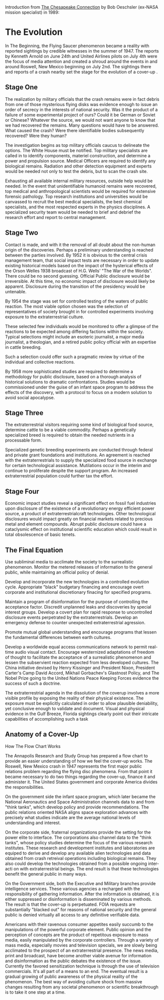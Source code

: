Introduction from [The Chesapeake Connection](http://files.afu.se/Downloads/Books/Digitized_by_AFU/Quest_Publications/Oechsler,%20Bob%20-%20The%20Chesapeake%20Connection%20-%20Part%201%20of%202.pdf#page=35) by Bob Oeschsler (ex-NASA mission specialist) in 1989:

# The Evolution

In The Beginning, the Flying Saucer phenomenon became a
reality with reported sightings by credible witnesses in the summer of 1947. 
The reports by Kenneth Arnold on June 24th and United Airlines pilots on July 4th were the focus of media
attention and created a shroud around the events in and around
Roswell, New Mexico beginning on July 2nd. The sightings there
and reports of a crash nearby set the stage for the evolution of a cover-up .

## Stage One

The realization by military officials that the crash remains
were in fact debris from one of those mysterious flying disks was
evidence enough to issue an order of secrecy in the interests of
national security. Was it the product of a failure of some
experimental project of ours? Could it be German or Soviet or
Chinese? Whatever the source, we would not want anyone to know
that we had recovered the remains. Many questions would have to
be answered. What caused the crash? Were there identifiable
bodies subsequently recovered? Were they human? 

The investigation begins as top military officials caucus to
delineate the options. The White House must be notified. Top
military specialists are called in to identify components,
materiel construction, and determine a power and propulsion
source. Medical Officers are required to identify any biological
remains. Radiation and other detection equipment and experts
would be needed not only to test the debris, but to scan the
crash site. 

Exhausting all available internal military resources,
outside help would be needed. In the event that unidentifiable
humanoid remains were recovered, top medical and anthropological
scientists would be required for extensive forensic pathology.
Top research institutions and universities would be canvassed to
recruit the best medical specialists, the best chemical
specialists, and the most respected experts in the physics
disciplines. A specialized security team would be needed to
brief and debrief the research effort and report to central
management.

## Stage Two

Contact is made, and with it the removal of all doubt about
the non-human origin of the discoveries. Perhaps a preliminary
understanding is reached between the parties involved.
By 1952 it is obvious to the central crisis management team,
that social impact tests are necessary in order to update
existing historical models based on the impact of the hysterical
effects of the Orson Welles 1938 broadcast of H.G. Wells' "The
War of the Worlds". There could be no second guessing. Official
Public disclosure would be irreversible. At this time, no
economic impact of disclosure would likely be apparent.
Disclosure during the transition of the presidency would be
untenable.

By 1954 the stage was set for controlled testing of the
waters of public reaction. The most viable option chosen was the
selection of representatives of society brought in for controlled
experiments involving exposure to the extraterrestrial culture. 

These selected few individuals would be monitored to offer a
glimpse of the reactions to be expected among differing factions
within the society. Typical selections might include an esoteric
journalist, a major media journalist, a theologian, and a retired
public policy official with an expertise in cattle breeding.

Such a selection could offer such a pragmatic review by virtue of
the individual and collective reactions.

By 1958 more sophisticated studies are required to determine
a methodology for public disclosure, based on a thorough analysis
of historical solutions to dramatic confrontations. Studies
would be commissioned under the guise of an infant space program
to address the effects of the discovery, with a protocol to focus
on a modern solution to avoid social apocalypse. 

## Stage Three

The extraterrestrial visitors requiring some kind of
biological food source, determine cattle to be a viable
commodity. Perhaps a genetically specialized breed is required
to obtain the needed nutrients in a processable form.

Specialized genetic breeding experiments are conducted through
federal and private grant foundations and institutions. An
agreement is reached with the extraterrestrials to supply the
specialized food source in exchange for certain technological
assistance. Mutilations occur in the interim and continue to
proliferate despite the support program. An increased
extraterrestrial population could further tax the effort. 

## Stage Four

Economic impact studies reveal a significant effect on
fossil fuel industries upon disclosure of the existence of a
revolutionary energy efficient power source, a product of
extraterrestrialcraft technologies. Other technological
disclosures would impact greatly on financial markets related to
precious metal and element compounds. Abrupt public disclosure
could have a cataclysmic effect on institutional scientific
education which could result in total obsolescence of basic
tenets.

## The Final Equation

Use subliminal media to acclimate the society to the
surrealistic phenomenon. Monitor the metered releases of
information to the general public, while maintaining an official
policy of denial.

Develop and incorporate the new technologies in a controlled
evolution cycle. Appropriate "black" budgetary financing and
encourage overt corporate and institutional discretionary
finacing for specified programs.

Maintain a program of disinformation for the purpose of
controlling the acceptance factor. Discredit unplanned leaks and
discoveries by special interest groups. Develop a covert plan
for rapid response to uncontrolled disclosure events perpetrated
by the extraterrestrials. Develop an emergency defense to
counter unexpected extraterrestrial agression.

Promote mutual global understanding and encourage programs
that lessen the fundamental differences between earth cultures. 

Develop a worldwide equal access communications network to
permit real-time audio visual contact. Encourage westernized
adaptations of freedom of thought to facilitate the acceptance of
a surrealistic phenomenon and lessen the subservient reaction
expected from less developed cultures. The China initiative
devised by Henry Kissinger and President Nixon, President
Carter's Camp David Accord, Mikhail Gorbachev's Glastnost Policy,
and The Nobel Prize going to the United Nations Peace Keeping
Forces evidence the success of such a doctrine.

The extraterrestrial agenda in the dissolution of the coverup involves a more visible profile by exposing the reality of
their physical existence. The exposure must be explicitly
calculated in order to allow plausible deniability, yet
conclusive enough to validate and document. Visual and physical
evidence in the Gulf Breeze, Florida sightings clearly point out
their intricate capabilities of accomplishing such a task

## Anatomy of a Cover-Up

How The Flow Chart Works

The Annapolis Research and Study Group has prepared a flow
chart to provide an easier understanding of how we feel the
cover-up works. The Roswell, New Mexico crash in 1947 represents
the first major public relations problem regarding the flying
disc phenomena. From that point it became necessary to do two
things regarding the cover-up, finance it and administer it. The
United States government and corporate America divides the responsibilities.

On the government side the infant space program, which later
became the National Aeronautics and Space Administration channels
data to and from "think tanks", which develop policy and provide
recommendations. The public relations oriented NASA aligns space
exploration advances with precisely what studies indicate are the
average national levels of understanding and interest.

On the corporate side, fraternal organizations provide the
setting for the power elite to interface. The corporations also
channel data to the "think tanks", whose policy studies determine
the focus of the various research institutes. These research and
development institutes and laboratories are equiped to derive and
develop any available alien technologies and data obtained from
crash retreival operations including biological remains. They
also could develop the technologies obtained from a possible
ongoing inter-acti on with extraterrestrial beings. The end
result is that these technologies benefit the general public in
many ways. 

On the Government side, both the Executive and Military
branches provide intelligence services. These various agencies
a recharged with the responsibility of gathering information.
After the information is obtained, it is either suppressed or
disinformation is disseminated by various methods. The result is
that the cover-up is perpetuated. FOIA requests are
substantially "blacked out" for reasons of national security and
the general public is denied virtually all access to any
definitive verifiable data.

Americans with their ravenous consumer appetites easily
succumb to the manipulations of the powerful corporate element.
Public opinion and the perception of concepts are the product of
repetitous exposure to mass media, easily manipulated by the
corporate controllers. Through a variety of mass media,
especially movies and television specials, we are slowly being
acclimated to the prospect of an extraterrestrial presence. The
news media, print and broadcast, 
have become another viable avenue for information and disinformation as the public debates
the existence of the issue. Currently the favored sensitization
technique is through the use of television commercials. It's all
part of a means to an end. The eventual result is a gradual
growing of public awareness of the physical reality of the
phenomenon. The best way of avoiding culture shock from massive
changes resulting from any societal phenomenon or scientific
breakthrough is to take it one step at a time.

